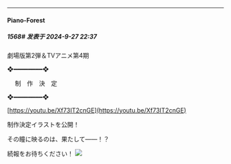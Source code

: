 ﻿
*****

####  Piano-Forest  
##### 1568#       发表于 2024-9-27 22:37

劇場版第2弾＆TVアニメ第4期

❖━━━━━━━━❖

　 制　作　決　定

❖━━━━━━━━❖

[https://youtu.be/Xf73IT2cnGE](https://youtu.be/Xf73IT2cnGE)

制作決定イラストを公開！

その瞳に映るのは、果たして――！？

続報をお待ちください！
<img src="https://p.sda1.dev/19/70e21f84fa469288f614535f74f8bfa0/20240927_223614.jpg" referrerpolicy="no-referrer">

